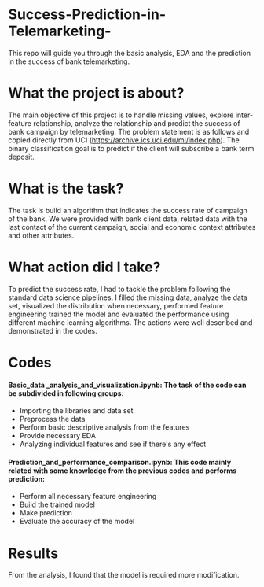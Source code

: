 # Success-Prediction-in-Telemarketing-
This repo will guide you through the basic analysis, EDA and the prediction in the success of bank telemarketing.
# What the project is about?
The main objective of this project is to handle missing values, explore inter-feature relationship, analyze the relationship and predict the success of bank campaign by telemarketing. The problem statement is as follows and copied directly from UCI (https://archive.ics.uci.edu/ml/index.php). The binary classification goal is to predict if the client will subscribe a bank term deposit.
# What is the task?
The task is build an algorithm that indicates the success rate of campaign of the bank. We were provided with bank client data, related data with the last contact of the current campaign, social and economic context attributes and other attributes.  
# What action did I take?
To predict the success rate, I had to tackle the problem following the standard data science pipelines. I filled the missing data, analyze the data set, visualized the distribution when necessary, performed feature engineering trained the model and evaluated the performance using different machine learning algorithms. The actions were well described and demonstrated in the codes.
# Codes
#### Basic_data _analysis_and_visualization.ipynb: The task of the code can be subdivided in following groups:
- Importing the libraries and data set
-	Preprocess the data
-	Perform basic descriptive analysis from the features
-	Provide necessary EDA
- Analyzing individual features and see if there's any effect
####	Prediction_and_performance_comparison.ipynb: This code mainly related with some knowledge from the previous codes and performs prediction:
-	Perform all necessary feature engineering 
-	Build the trained model
-	Make prediction
-	Evaluate the accuracy of the model
# Results
From the analysis, I found that the model is required more modification.
